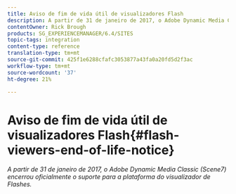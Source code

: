 ```yaml
---
title: Aviso de fim de vida útil de visualizadores Flash
description: A partir de 31 de janeiro de 2017, o Adobe Dynamic Media Classic encerrou oficialmente o suporte para a plataforma do visualizador de Flashes.
contentOwner: Rick Brough
products: SG_EXPERIENCEMANAGER/6.4/SITES
topic-tags: integration
content-type: reference
translation-type: tm+mt
source-git-commit: 425f1e6288cfafc3053877a43fa0a20fd5d2f3ac
workflow-type: tm+mt
source-wordcount: '37'
ht-degree: 21%

---
```



# Aviso de fim de vida útil de visualizadores Flash{#flash-viewers-end-of-life-notice}

*A partir de 31 de janeiro de 2017, o Adobe Dynamic Media Classic (Scene7) encerrou oficialmente o suporte para a plataforma do visualizador de Flashes.*

<!-- *For more information about this important change, see the following FAQ website:*

[https://docs.adobe.com/content/docs/en/aem/6-1/administer/integration/marketing-cloud/scene7/flash-eol.html](https://docs.adobe.com/content/docs/en/aem/6-1/administer/integration/marketing-cloud/scene7/flash-eol.html). -->

